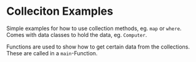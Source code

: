 # Colleciton Examples

Simple examples for how to use collection methods, eg. `map` or `where`.
Comes with data classes to hold the data, eg. `Computer`.

Functions are used to show how to get certain data from the collections.
These are called in a `main`-Function.